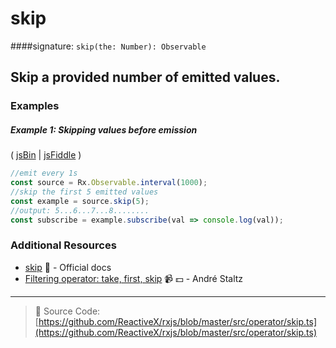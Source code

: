 # skip
####signature: `skip(the: Number): Observable`

## Skip a provided number of emitted values.

### Examples

##### Example 1: Skipping values before emission

( [jsBin](http://jsbin.com/hacepudabi/1/edit?js,console) | [jsFiddle](https://jsfiddle.net/btroncone/ar1eqbya/) )

```js
//emit every 1s
const source = Rx.Observable.interval(1000);
//skip the first 5 emitted values
const example = source.skip(5);
//output: 5...6...7...8........
const subscribe = example.subscribe(val => console.log(val));
```


### Additional Resources
* [skip](http://reactivex.io/rxjs/class/es6/Observable.js~Observable.html#instance-method-skip) :newspaper: - Official docs
* [Filtering operator: take, first, skip](https://egghead.io/lessons/rxjs-filtering-operators-take-first-skip?course=rxjs-beyond-the-basics-operators-in-depth) :video_camera: :dollar: - André Staltz

---
> :file_folder: Source Code:  [https://github.com/ReactiveX/rxjs/blob/master/src/operator/skip.ts](https://github.com/ReactiveX/rxjs/blob/master/src/operator/skip.ts)
